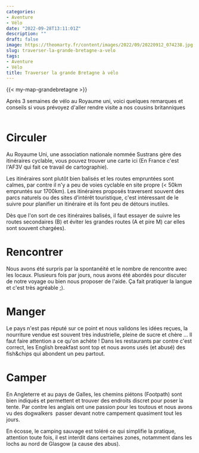 ```yaml
---
categories:
- Aventure
- Vélo
date: "2022-09-28T13:11:01Z"
description: ""
draft: false
image: https://theomarty.fr/content/images/2022/09/20220912_074238.jpg
slug: traverser-la-grande-bretagne-a-velo
tags:
- Aventure
- Vélo
title: Traverser la grande Bretagne à vélo
---
```



{{< my-map-grandebretagne >}}

Après 3 semaines de vélo au Royaume uni, voici quelques remarques et conseils si vous prévoyez d'aller rendre visite a nos cousins britanniques             ‌


# Circuler‌‌

Au Royaume Uni, une association nationale nommée Sustrans gère des itinéraires cyclable, vous pouvez trouver une carte ici (En France c'est l'AF3V qui fait ce travail de cartographie).‌‌

Les itinéraires sont plutôt bien balisés et les routes empruntées sont calmes, par contre il n'y a peu de voies cyclable en site propre (< 50km empruntés sur 1700km). Les itinéraires proposés traversent souvent des parcs naturels ou des sites d’intérêt touristique, c'est intéressant de le suivre pour planifier un itinéraire et ils font peu de détours inutiles.

Dès que l'on sort de ces itinéraires balisés, il faut essayer de suivre les routes secondaires (B) et éviter les grandes routes (A et pire M) car elles sont souvent chargées).‌‌


# Rencontrer‌‌

Nous avons été surpris par la spontanéité et le nombre de rencontre avec les locaux. Plusieurs fois par jours, nous avons été abordés pour discuter de notre voyage ou bien nous proposer de l'aide. Ça fait pratiquer la langue et c'est très agréable ;)‌‌.


# Manger‌‌

Le pays n'est pas réputé sur ce point et nous validons les idées reçues, la nourriture vendue est souvent très industrielle, pleine de sucre et chère ... Il faut faire attention a ce qu'on achète ! ‌‌Dans les restaurants par contre c'est correct, les English breakfast sont top et nous avons usés (et abusé) des fish&chips qui abondent un peu partout.‌‌


# Camper‌‌

En Angleterre et au pays de Galles, les chemins piétons (Footpath) sont bien indiqués et permettent et trouver des endroits discret pour poser la tente. Par contre les anglais ont une passion pour les toutous et nous avons vu des dogwalkers  passer devant notre campement quasiment tout les jours.

En écosse, le camping sauvage est toléré ce qui simplifie la pratique, attention toute fois, il est interdit dans certaines zones, notamment dans les lochs au nord de Glasgow (a cause des abus).